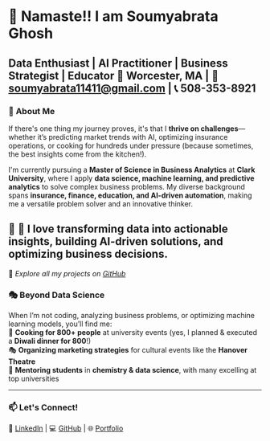 # 🚀 **Namaste!! I am Soumyabrata Ghosh**  
 **Data Enthusiast | AI Practitioner | Business Strategist | Educator** 
📍 Worcester, MA | 📧 [soumyabrata11411@gmail.com](mailto:soumyabrata11411@gmail.com) | 📞 508-353-8921
---

### 🌟 **About Me**
If there's one thing my journey proves, it's that I **thrive on challenges**—whether it’s predicting market trends with AI, optimizing insurance operations, or cooking for hundreds under pressure (because sometimes, the best insights come from the kitchen!).  

I'm currently pursuing a **Master of Science in Business Analytics** at **Clark University**, where I apply **data science, machine learning, and predictive analytics** to solve complex business problems. My diverse background spans **insurance, finance, education, and AI-driven automation**, making me a versatile problem solver and an innovative thinker.

🔹 
🔹 **I love transforming data into actionable insights, building AI-driven solutions, and optimizing business decisions.**  
---
🔗 *Explore all my projects on [GitHub](https://github.com/SoGhosh719)*  

### 🎭 **Beyond Data Science**  
When I’m not coding, analyzing business problems, or optimizing machine learning models, you’ll find me:  
🍳 **Cooking for 800+ people** at university events (yes, I planned & executed a **Diwali dinner for 800**!)  
🎭 **Organizing marketing strategies** for cultural events like the **Hanover Theatre**  
📖 **Mentoring students** in **chemistry & data science**, with many excelling at top universities  

---

### 📫 **Let's Connect!**
💼 [LinkedIn](https://www.linkedin.com/in/soumyabrata-ghosh-205673290/) | 💻 [GitHub](https://github.com/SoGhosh719) | 🌐 [Portfolio](https://soghosh719.github.io/Soumya_Portfolio/#home) 
